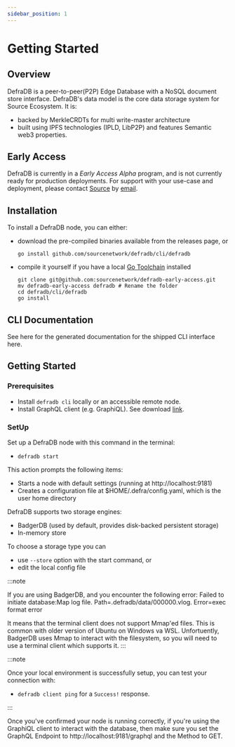 ```yaml
---
sidebar_position: 1
---
```


# Getting Started

## Overview
DefraDB is a peer-to-peer(P2P) Edge Database with a NoSQL document store interface. DefraDB's data model is the core data storage system for Source Ecosystem. It is:
- backed by MerkleCRDTs for multi write-master architecture
- built using IPFS technologies (IPLD, LibP2P) and features Semantic web3 properties.

## Early Access
DefraDB is currently in a *Early Access Alpha* program, and is not currently ready for production deployments. For support with your use-case and deployment, please contact [Source](https://source.network/) by [email](mailto:hello@source.network).

## Installation
To install a DefraDB node, you can either:
- download the pre-compiled binaries available from the releases page, or
    ```
    go install github.com/sourcenetwork/defradb/cli/defradb
    ```
- compile it yourself if you have a local [Go Toolchain](https://golang.org/) installed

    ```
    git clone git@github.com:sourcenetwork/defradb-early-access.git
    mv defradb-early-access defradb # Rename the folder
    cd defradb/cli/defradb
    go install
    ```
## CLI Documentation
See here for the  generated documentation for the shipped CLI interface here.
## Getting Started

### Prerequisites

- Install `defradb cli` locally or an accessible remote node.
- Install GraphQL client (e.g. GraphiQL). See download [link](https://www.electronjs.org/apps/graphiql).

### SetUp

Set up a DefraDB node with this command in the terminal:
- `defradb start`

This action prompts the following items:
- Starts a node with default settings (running at http://localhost:9181)
- Creates a configuration file at $HOME/.defra/config.yaml, which is the user home directory

DefraDB supports two storage engines:
- BadgerDB (used by default, provides disk-backed persistent storage)
- In-memory store

To choose a storage type you can
- use `--store` option with the start command, or
- edit the local config file

:::note 

If you are using BadgerDB, and you encounter the following error: 
Failed to initiate database:Map log file. Path=.defradb/data/000000.vlog. Error=exec format error

It means that the terminal client does not support Mmap'ed files. This is common with older version of Ubuntu on 
Windows va WSL. Unfortuently, BadgerDB uses Mmap to interact with the filesystem, so you will need to use a terminal client which supports it.
:::

:::note

Once your local environment is successfully setup, you can test your connection with:
- `defradb client ping` for a `Success!` response.

:::

Once you've confirmed your node is running correctly, if you're using the GraphiQL client to interact with the database, then make sure you set the GraphQL Endpoint to http://localhost:9181/graphql and the Method to GET.